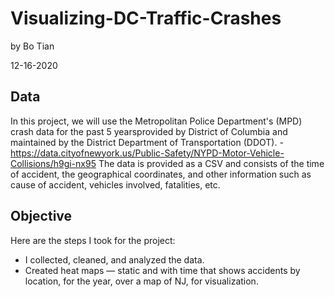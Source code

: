 # Visualizing-DC-Traffic-Crashes

by Bo Tian

12-16-2020

## Data 

In this project, we will use the Metropolitan Police Department's (MPD) crash data for the past 5 yearsprovided by District of Columbia and maintained by the District Department of Transportation (DDOT).
       - https://data.cityofnewyork.us/Public-Safety/NYPD-Motor-Vehicle-Collisions/h9gi-nx95
The data is provided as a CSV and consists of the time of accident, the geographical coordinates, and other information such as cause of accident, vehicles involved, fatalities, etc. 

## Objective

Here are the steps I took for the project:

* I collected, cleaned, and analyzed the data.
* Created heat maps — static and with time that shows accidents by location, for the year, over a map of NJ, for visualization.
